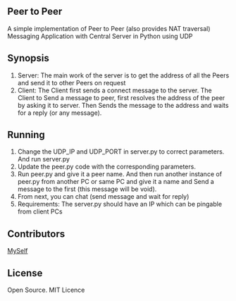 ## Peer to Peer
A simple implementation of Peer to Peer (also provides NAT traversal) Messaging Application with Central Server in Python using UDP

## Synopsis
1. Server:
   The main work of the server is to get the address of all the Peers and send it to other Peers on request
2. Client:
   The Client first sends a connect message to the server. The Client to Send a message to peer, first resolves the address of the peer by asking it to server. Then Sends the message to the address and waits for a reply (or any message).

## Running
1. Change the UDP_IP and UDP_PORT in server.py to correct parameters. And run server.py
2. Update the peer.py code with the corresponding parameters.
3. Run peer.py and give it a peer name. And then run another instance of peer.py from another PC or same PC and give it a name and Send a message to the first (this message will be void).
4. From next, you can chat (send message and wait for reply)
5. Requirements: The server.py should have an IP which can be pingable from client PCs

## Contributors
[MySelf](http://www.cse.iitd.ac.in/~cs5120284)

## License
Open Source. MIT Licence
